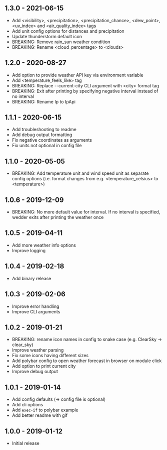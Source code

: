 ## 1.3.0 - 2021-06-15

- Add &lt;visibility&gt;, &lt;precipitation&gt;, &lt;precipitation_chance&gt;, &lt;dew_point&gt;, &lt;uv_index&gt; and
  &lt;air_quality_index&gt; tags
- Add unit config options for distances and precipitation
- Update thunderstorm default icon
- BREAKING: Remove rain_sun weather condition
- BREAKING: Rename &lt;cloud_percentage&gt; to &lt;clouds&gt;

## 1.2.0 - 2020-08-27

- Add option to provide weather API key via environment variable
- Add &lt;temperature_feels_like&gt; tag
- BREAKING: Replace --current-city CLI argument with &lt;city&gt; format tag
- BREAKING: Exit after printing by specifying negative interval instead of no interval
- BREAKING: Rename Ip to IpApi

## 1.1.1 - 2020-06-15

- Add troubleshooting to readme
- Add debug output formatting
- Fix negative coordinates as arguments
- Fix units not optional in config file

## 1.1.0 - 2020-05-05

- BREAKING: Add temperature unit and wind speed unit as separate config options (i.e. format changes from e.g.
  &lt;temperature_celsius&gt; to &lt;temperature&gt;)

## 1.0.6 - 2019-12-09

- BREAKING: No more default value for interval. If no interval is specified, wedder exits after printing the weather
  once

## 1.0.5 - 2019-04-11

- Add more weather info options
- Improve logging

## 1.0.4 - 2019-02-18

- Add binary release

## 1.0.3 - 2019-02-06

- Improve error handling
- Improve CLI arguments

## 1.0.2 - 2019-01-21

- BREAKING: rename icon names in config to snake case (e.g. ClearSky &rarr; clear_sky)
- Improve weather parsing
- Fix some icons having different sizes
- Add polybar config to open weather forecast in browser on module click
- Add option to print current city
- Improve debug output

## 1.0.1 - 2019-01-14

- Add config defaults (&rarr; config file is optional)
- Add cli options
- Add `exec-if` to polybar example
- Add better readme with gif

## 1.0.0 - 2019-01-12

- Initial release
